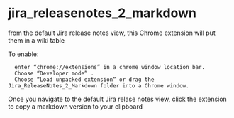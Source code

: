 # jira_releasenotes_2_markdown
from the default Jira release notes view, this Chrome extension will put them in a wiki table

  To enable:
  
      enter “chrome://extensions” in a chrome window location bar.
      Choose “Developer mode” .
      Choose “Load unpacked extension” or drag the Jira_ReleaseNotes_2_Markdown folder into a Chrome window.
  
  Once you navigate to the default Jira relase notes view, click the extension to copy a markdown version to your clipboard
